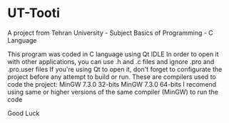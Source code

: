# UT-Tooti
A project from Tehran University - Subject Basics of Programming - C Language

This program was coded in C language using Qt IDLE
In order to open it with other applications, you can use .h and .c files and ignore .pro and .pro.user files
If you're using Qt to open it, don't forget to configurate the project before any attempt to build or run.
These are compilers used to code the project:
	MinGW 7.3.0 32-bits
	MinGW 7.3.0 64-bits
I recomend using same or higher versions of the same compiler (MinGW) to run the code

Good Luck 
